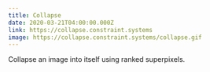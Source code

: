 ```yaml
---
title: Collapse
date: 2020-03-21T04:00:00.000Z
link: https://collapse.constraint.systems
image: https://collapse.constraint.systems/collapse.gif
---
```


Collapse an image into itself using ranked superpixels.
